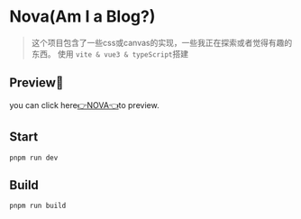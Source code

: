 # Nova(Am I a Blog?)
> 这个项目包含了一些css或canvas的实现，一些我正在探索或者觉得有趣的东西。
> 使用 `vite & vue3 & typeScript`搭建

## Preview👻

you can click here[👉NOVA👈](https://yufengjie97.github.io/nova/#/)to preview.

## Start

    pnpm run dev

## Build

    pnpm run build


